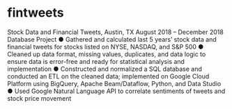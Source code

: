 # fintweets

Stock Data and Financial Tweets, Austin, TX
August 2018 – December 2018
Database Project
● Gathered and calculated last 5 years’ stock data and financial tweets for stocks listed on NYSE, NASDAQ, and S&P 500
● Cleaned up data format, missing values, duplicates, and data logic to ensure data is error-free and ready for statistical analysis
and implementation
● Constructed and normalized a SQL database and conducted an ETL on the cleaned data; implemented on Google Cloud
Platform using BigQuery, Apache Beam/Dataflow, Python, and Data Studio
● Used Google Natural Language API to correlate sentiments of tweets and stock price movement
